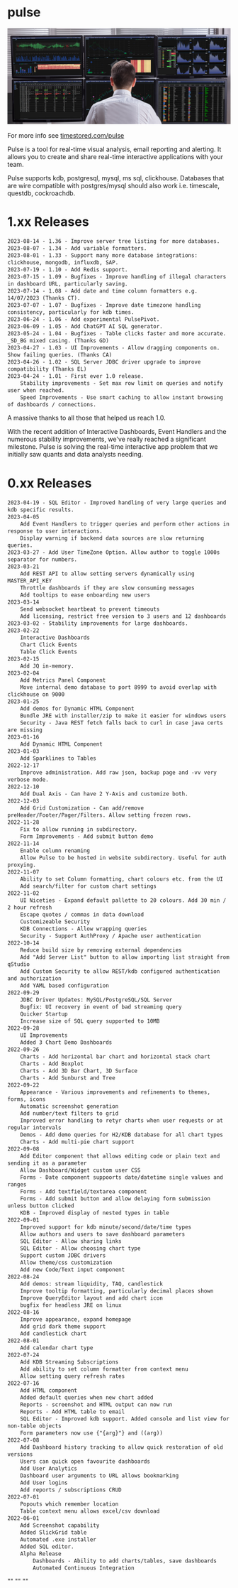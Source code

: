 # pulse

![Pulse](/multi-chart3-dark.jpg)

For more info see [timestored.com/pulse](http://timestored.com/pulse "timestored.com/pulse")

Pulse is a tool for real-time visual analysis, email reporting and alerting.
It allows you to create and share real-time interactive applications with your team.

Pulse supports kdb, postgresql, mysql, ms sql, clickhouse. 
Databases that are wire compatible with postgres/mysql should also work i.e. timescale, questdb, cockroachdb.



# 1.xx Releases

    2023-08-14 - 1.36 - Improve server tree listing for more databases.
    2023-08-07 - 1.34 - Add variable formatters.
    2023-08-01 - 1.33 - Support many more database integrations: clickhouse, mongodb, influxdb, SAP.
    2023-07-19 - 1.10 - Add Redis support.
    2023-07-15 - 1.09 - Bugfixes - Improve handling of illegal characters in dashboard URL, particularly saving.
    2023-07-14 - 1.08 - Add date and time column formatters e.g. 14/07/2023 (Thanks CT).
    2023-07-07 - 1.07 - Bugfixes - Improve date timezone handling consistency, particularly for kdb times.
    2023-06-24 - 1.06 - Add experimental PulsePivot.
    2023-06-09 - 1.05 - Add ChatGPT AI SQL generator.
    2023-05-24 - 1.04 - Bugfixes - Table clicks faster and more accurate. _SD_BG mixed casing. (Thanks GD)
    2023-04-27 - 1.03 - UI Improvements - Allow dragging components on. Show failing queries. (Thanks CA)
    2023-04-26 - 1.02 - SQL Server JDBC driver upgrade to improve compatibility (Thanks EL)
    2023-04-24 - 1.01 - First ever 1.0 release.
        Stability improvements - Set max row limit on queries and notify user when reached.
        Speed Improvements - Use smart caching to allow instant browsing of dashboards / connections.

A massive thanks to all those that helped us reach 1.0.

With the recent addition of Interactive Dashboards, Event Handlers and the numerous stability improvements, we've really reached a significant milestone. Pulse is solving the real-time interactive app problem that we initially saw quants and data analysts needing.

# 0.xx Releases

    2023-04-19 - SQL Editor - Improved handling of very large queries and kdb specific results.
    2023-04-05
        Add Event Handlers to trigger queries and perform other actions in response to user interactions.
        Display warning if backend data sources are slow returning queries.
    2023-03-27 - Add User TimeZone Option. Allow author to toggle 1000s separator for numbers.
    2023-03-21
        Add REST API to allow setting servers dynamically using MASTER_API_KEY
        Throttle dashboards if they are slow consuming messages
        Add tooltips to ease onboarding new users
    2023-03-14
        Send websocket heartbeat to prevent timeouts
        Add licensing, restrict free version to 3 users and 12 dashboards
    2023-03-02 - Stability improvements for large dashboards.
    2023-02-22
        Interactive Dashboards
        Chart Click Events
        Table Click Events
    2023-02-15
        Add JQ in-memory.
    2023-02-04
        Add Metrics Panel Component
        Move internal demo database to port 8999 to avoid overlap with clickhouse on 9000
    2023-01-25
        Add demos for Dynamic HTML Component
        Bundle JRE with installer/zip to make it easier for windows users
        Security - Java REST fetch falls back to curl in case java certs are missing
    2023-01-16
        Add Dynamic HTML Component
    2023-01-03
        Add Sparklines to Tables
    2022-12-17
        Improve administration. Add raw json, backup page and -vv very verbose mode.
    2022-12-10
        Add Dual Axis - Can have 2 Y-Axis and customize both.
    2022-12-03
        Add Grid Customization - Can add/remove preHeader/Footer/Pager/Filters. Allow setting frozen rows.
    2022-11-28
        Fix to allow running in subdirectory.
        Form Improvements - Add submit button demo
    2022-11-14
        Enable column renaming
        Allow Pulse to be hosted in website subdirectory. Useful for auth proxying.
    2022-11-07
        Ability to set Column formatting, chart colours etc. from the UI
        Add search/filter for custom chart settings
    2022-11-02
        UI Niceties - Expand default pallette to 20 colours. Add 30 min / 2 hour refresh
        Escape quotes / commas in data download
        Customizeable Security
        KDB Connections - Allow wrapping queries
        Security - Support AuthProxy / Apache user authentication
    2022-10-14
        Reduce build size by removing external dependencies
        Add "Add Server List" button to allow importing list straight from qStudio
        Add Custom Security to allow REST/kdb configured authentication and authorization
        Add YAML based configuration
    2022-09-29
        JDBC Driver Updates: MySQL/PostgreSQL/SQL Server
        Bugfix: UI recovery in event of bad streaming query
        Quicker Startup
        Increase size of SQL query supported to 10MB
    2022-09-28
        UI Improvements
        Added 3 Chart Demo Dashboards
    2022-09-26
        Charts - Add horizontal bar chart and horizontal stack chart
        Charts - Add Boxplot
        Charts - Add 3D Bar Chart, 3D Surface
        Charts - Add Sunburst and Tree
    2022-09-22
        Appearance - Various improvements and refinements to themes, forms, icons
        Automatic screenshot generation
        Add number/text filters to grid
        Improved error handling to retyr charts when user requests or at regular intervals
        Demos - Add demo queries for H2/KDB database for all chart types
        Charts - Add multi-pie chart support
    2022-09-08
        Add Editor component that allows editing code or plain text and sending it as a parameter
        Allow Dashboard/Widget custom user CSS
        Forms - Date component suppoorts date/datetime single values and ranges
        Forms - Add textfield/textarea component
        Forms - Add submit button and allow delaying form submission unless button clicked
        KDB - Improved display of nested types in table
    2022-09-01
        Improved support for kdb minute/second/date/time types
        Allow authors and users to save dashboard parameters
        SQL Editor - Allow sharing links
        SQL Editor - Allow choosing chart type
        Support custom JDBC drivers
        Allow theme/css customization
        Add new Code/Text input component
    2022-08-24
        Add demos: stream liquidity, TAQ, candlestick
        Improve tooltip formatting, particularly decimal places shown
        Improve QueryEditor layout and add chart icon
        bugfix for headless JRE on linux
    2022-08-16
        Improve appearance, expand homepage
        Add grid dark theme support
        Add candlestick chart
    2022-08-01
        Add calendar chart type
    2022-07-24
        Add KDB Streaming Subscriptions
        Add ability to set column formatter from context menu
        Allow setting query refresh rates
    2022-07-16
        Add HTML component
        Added default queries when new chart added
        Reports - screenshot and HTML output can now run
        Reports - Add HTML table to email
        SQL Editor - Improved kdb support. Added console and list view for non-table objects
        Form parameters now use {"{arg}"} and ((arg))
    2022-07-08
        Add Dashboard history tracking to allow quick restoration of old versions
        Users can quick open favourite dashboards
        Add User Analytics
        Dashboard user arguments to URL allows bookmarking
        Add User logins
        Add reports / subscriptions CRUD
    2022-07-01
        Popouts which remember location
        Table context menu allows excel/csv download
    2022-06-01
        Add Screenshot capability
        Added SlickGrid table
        Automated .exe installer
        Added SQL editor.
        Alpha Release
            Dashboards - Ability to add charts/tables, save dashboards
            Automated Continuous Integration
""
"" 
"" 
